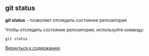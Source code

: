 ## git status 

**git status** - позволяет отследить состояние репозитория

Чтобы отследить состояние репозитория, используйте команду:

```bash=
git status
```

[Вернуться к содержанию](/readme.md)